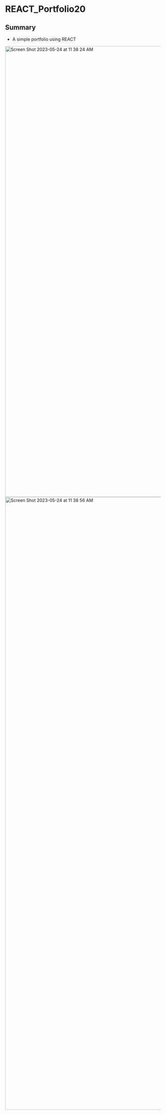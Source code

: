 # REACT_Portfolio20

## Summary

- A simple portfolio using REACT

<img width="1459" alt="Screen Shot 2023-05-24 at 11 38 24 AM" src="https://github.com/xhway/REACT_Portfolio20/assets/118576289/4ed92674-d032-4077-9305-8d3a322b9183">


<img width="1983" alt="Screen Shot 2023-05-24 at 11 38 56 AM" src="https://github.com/xhway/REACT_Portfolio20/assets/118576289/76a728a9-dde4-4687-8cf0-6c5e709242a7">

